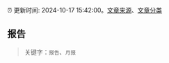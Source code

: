 :alarm_clock: 更新时间: 2024-10-17 15:42:00。[文章来源](/README.md)、[文章分类](/TAGS.md)

## 报告


> 关键字：`报告`、`月报`



